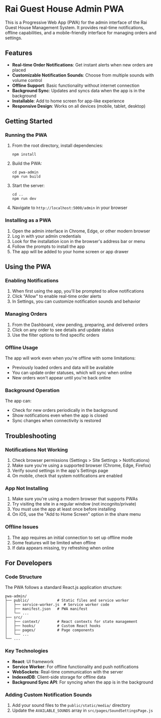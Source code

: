 # Rai Guest House Admin PWA

This is a Progressive Web App (PWA) for the admin interface of the Rai Guest House Management System. It provides real-time notifications, offline capabilities, and a mobile-friendly interface for managing orders and settings.

## Features

- **Real-time Order Notifications**: Get instant alerts when new orders are placed
- **Customizable Notification Sounds**: Choose from multiple sounds with volume control
- **Offline Support**: Basic functionality without internet connection
- **Background Sync**: Updates and syncs data when the app is in the background
- **Installable**: Add to home screen for app-like experience
- **Responsive Design**: Works on all devices (mobile, tablet, desktop)

## Getting Started

### Running the PWA

1. From the root directory, install dependencies:
   ```
   npm install
   ```

2. Build the PWA:
   ```
   cd pwa-admin
   npm run build
   ```

3. Start the server:
   ```
   cd ..
   npm run dev
   ```

4. Navigate to `http://localhost:5000/admin` in your browser

### Installing as a PWA

1. Open the admin interface in Chrome, Edge, or other modern browser
2. Log in with your admin credentials
3. Look for the installation icon in the browser's address bar or menu
4. Follow the prompts to install the app
5. The app will be added to your home screen or app drawer

## Using the PWA

### Enabling Notifications

1. When first using the app, you'll be prompted to allow notifications
2. Click "Allow" to enable real-time order alerts
3. In Settings, you can customize notification sounds and behavior

### Managing Orders

1. From the Dashboard, view pending, preparing, and delivered orders
2. Click on any order to see details and update status
3. Use the filter options to find specific orders

### Offline Usage

The app will work even when you're offline with some limitations:

- Previously loaded orders and data will be available
- You can update order statuses, which will sync when online
- New orders won't appear until you're back online

### Background Operation

The app can:
- Check for new orders periodically in the background
- Show notifications even when the app is closed
- Sync changes when connectivity is restored

## Troubleshooting

### Notifications Not Working

1. Check browser permissions (Settings > Site Settings > Notifications)
2. Make sure you're using a supported browser (Chrome, Edge, Firefox)
3. Verify sound settings in the app's Settings page
4. On mobile, check that system notifications are enabled

### App Not Installing

1. Make sure you're using a modern browser that supports PWAs
2. Try visiting the site in a regular window (not incognito/private)
3. You must use the app at least once before installing
4. On iOS, use the "Add to Home Screen" option in the share menu

### Offline Issues

1. The app requires an initial connection to set up offline mode
2. Some features will be limited when offline
3. If data appears missing, try refreshing when online

## For Developers

### Code Structure

The PWA follows a standard React.js application structure:

```
pwa-admin/
├── public/             # Static files and service worker
│   ├── service-worker.js  # Service worker code
│   ├── manifest.json   # PWA manifest
│   └── ...
├── src/
│   ├── context/        # React contexts for state management
│   ├── hooks/          # Custom React hooks
│   ├── pages/          # Page components
│   └── ...
└── ...
```

### Key Technologies

- **React**: UI framework
- **Service Worker**: For offline functionality and push notifications
- **WebSockets**: Real-time communication with the server
- **IndexedDB**: Client-side storage for offline data
- **Background Sync API**: For syncing when the app is in the background

### Adding Custom Notification Sounds

1. Add your sound files to the `public/static/media/` directory
2. Update the `AVAILABLE_SOUNDS` array in `src/pages/SoundSettingsPage.js`